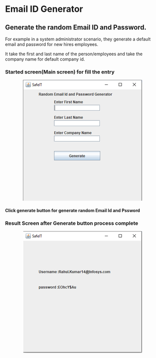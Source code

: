 # Email ID Generator

 <h2>Generate the random Email ID and Password.</h2>
 For example in a system administrator scenario, they generate a default email and password for new hires employees.
 
 It take the first and last name of the person/employees and take the company name for default company id.
 
 <h3> Started screen(Main screen) for fill the entry</h3>
 <p align="center">
  <img src="https://github.com/Tarun-c/Email-Generator/blob/master/MainCapture.PNG?raw=true" alt="Sublime's custom image"/>
</p>

<h4> Click generate button for generate random Email Id and Pssword </h4>

<h3> Result Screen after Generate button process complete </h3>

 <p align="center">
  <img src="https://github.com/Tarun-c/Email-Generator/blob/master/defaultGenerate.PNG?raw=true" alt="Sublime's custom image"/>
</p>
